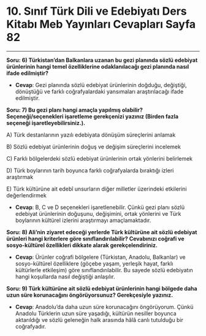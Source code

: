 # 10. Sınıf Türk Dili ve Edebiyatı Ders Kitabı Meb Yayınları Cevapları Sayfa 82

---

**Soru: 6) Türkistan’dan Balkanlara uzanan bu gezi planında sözlü edebiyat ürünlerinin hangi temel özelliklerine odaklanılacağı gezi planında nasıl ifade edilmiştir?**

-   **Cevap**: Gezi planında sözlü edebiyat ürünlerinin doğduğu, değiştiği, dönüştüğü ve farklı coğrafyalardaki yansımaları araştırılacağı ifade edilmiştir.

**Soru: 7) Bu gezi planı hangi amaçla yapılmış olabilir? Seçeneği/seçenekleri işaretleme gerekçenizi yazınız (Birden fazla seçeneği işaretleyebilirsiniz.).**

A) Türk destanlarının yazılı edebiyata dönüşüm süreçlerini anlamak

 B) Sözlü edebiyat ürünlerinin doğuş ve değişim süreçlerini incelemek

 C) Farklı bölgelerdeki sözlü edebiyat ürünlerinin ortak yönlerini belirlemek

 D) Türk boylarının tarih boyunca farklı coğrafyalarda bıraktığı izleri araştırmak

 E) Türk kültürüne ait edebî unsurların diğer milletler üzerindeki etkilerini değerlendirmek

-   **Cevap**: B, C ve D seçenekleri işaretlenebilir. Çünkü gezi planı sözlü edebiyat ürünlerinin doğuşunu, değişimini, ortak yönlerini ve Türk boylarının kültürel izlerini araştırmayı amaçlamaktadır.

**Soru: 8) Ali’nin ziyaret edeceği yerlerde Türk kültürüne ait sözlü edebiyat ürünleri hangi kriterlere göre sınıflandırılabilir? Cevabınızı coğrafi ve sosyo-kültürel özellikleri dikkate alarak gerekçelendiriniz.**

-   **Cevap**: Ürünler coğrafi bölgelere (Türkistan, Anadolu, Balkanlar) ve sosyo-kültürel özelliklere (göçebe yaşam, yerleşik hayat, farklı kültürlerle etkileşim) göre sınıflandırılabilir. Bu sayede sözlü edebiyatın hangi koşullarda nasıl değiştiği anlaşılır.

**Soru: 9) Türk kültürüne ait sözlü edebiyat ürünlerinin hangi bölgede daha uzun süre korunacağını öngörüyorsunuz? Gerekçesiyle yazınız.**

-   **Cevap**: Anadolu’da daha uzun süre korunacağını öngörüyorum. Çünkü Anadolu Türklerin uzun süre yaşadığı, kültürün nesiller boyunca aktarıldığı ve sözlü geleneğin halk arasında hâlâ canlı tutulduğu bir coğrafyadır.